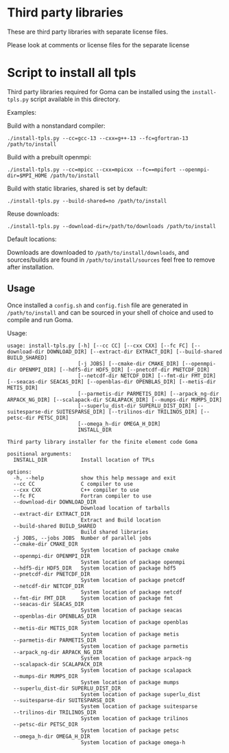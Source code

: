 # Third party libraries

These are third party libraries with separate license files.

Please look at comments or license files for the separate license

# Script to install all tpls

Third party libraries required for Goma can be installed using the `install-tpls.py` script
available in this directory.

Examples:

Build with a nonstandard compiler:

    ./install-tpls.py --cc=gcc-13 --cxx=g++-13 --fc=gfortran-13 /path/to/install

Build with a prebuilt openmpi:

    ./install-tpls.py --cc=mpicc --cxx=mpicxx --fc==mpifort --openmpi-dir=$MPI_HOME /path/to/install

Build with static libraries, shared is set by default:

    ./install-tpls.py --build-shared=no /path/to/install

Reuse downloads:

    ./install-tpls.py --download-dir=/path/to/downloads /path/to/install

Default locations:

Downloads are downloaded to `/path/to/install/downloads`, and sources/builds are found in `/path/to/install/sources`
feel free to remove after installation.

## Usage

Once installed a `config.sh` and `config.fish` file are generated in `/path/to/install` and can be sourced
in your shell of choice and used to compile and run Goma.


Usage:
    
    usage: install-tpls.py [-h] [--cc CC] [--cxx CXX] [--fc FC] [--download-dir DOWNLOAD_DIR] [--extract-dir EXTRACT_DIR] [--build-shared BUILD_SHARED]
                           [-j JOBS] [--cmake-dir CMAKE_DIR] [--openmpi-dir OPENMPI_DIR] [--hdf5-dir HDF5_DIR] [--pnetcdf-dir PNETCDF_DIR]
                           [--netcdf-dir NETCDF_DIR] [--fmt-dir FMT_DIR] [--seacas-dir SEACAS_DIR] [--openblas-dir OPENBLAS_DIR] [--metis-dir METIS_DIR]
                           [--parmetis-dir PARMETIS_DIR] [--arpack_ng-dir ARPACK_NG_DIR] [--scalapack-dir SCALAPACK_DIR] [--mumps-dir MUMPS_DIR]
                           [--superlu_dist-dir SUPERLU_DIST_DIR] [--suitesparse-dir SUITESPARSE_DIR] [--trilinos-dir TRILINOS_DIR] [--petsc-dir PETSC_DIR]
                           [--omega_h-dir OMEGA_H_DIR]
                           INSTALL_DIR
    
    Third party library installer for the finite element code Goma
    
    positional arguments:
      INSTALL_DIR           Install location of TPLs
    
    options:
      -h, --help            show this help message and exit
      --cc CC               C compiler to use
      --cxx CXX             C++ compiler to use
      --fc FC               Fortran compiler to use
      --download-dir DOWNLOAD_DIR
                            Download location of tarballs
      --extract-dir EXTRACT_DIR
                            Extract and Build location
      --build-shared BUILD_SHARED
                            Build shared libraries
      -j JOBS, --jobs JOBS  Number of parallel jobs
      --cmake-dir CMAKE_DIR
                            System location of package cmake
      --openmpi-dir OPENMPI_DIR
                            System location of package openmpi
      --hdf5-dir HDF5_DIR   System location of package hdf5
      --pnetcdf-dir PNETCDF_DIR
                            System location of package pnetcdf
      --netcdf-dir NETCDF_DIR
                            System location of package netcdf
      --fmt-dir FMT_DIR     System location of package fmt
      --seacas-dir SEACAS_DIR
                            System location of package seacas
      --openblas-dir OPENBLAS_DIR
                            System location of package openblas
      --metis-dir METIS_DIR
                            System location of package metis
      --parmetis-dir PARMETIS_DIR
                            System location of package parmetis
      --arpack_ng-dir ARPACK_NG_DIR
                            System location of package arpack-ng
      --scalapack-dir SCALAPACK_DIR
                            System location of package scalapack
      --mumps-dir MUMPS_DIR
                            System location of package mumps
      --superlu_dist-dir SUPERLU_DIST_DIR
                            System location of package superlu_dist
      --suitesparse-dir SUITESPARSE_DIR
                            System location of package suitesparse
      --trilinos-dir TRILINOS_DIR
                            System location of package trilinos
      --petsc-dir PETSC_DIR
                            System location of package petsc
      --omega_h-dir OMEGA_H_DIR
                            System location of package omega-h
